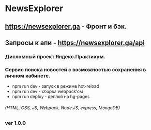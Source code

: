 # NewsExplorer
## https://newsexplorer.ga - Фронт и бэк.
## Запросы к апи - https://newsexplorer.ga/api
### Дипломный проект Яндекс.Практикум.
### Сервис поиска новостей c возможностью сохранения в личном кабинете.

* npm run dev - запуск в режиме hot-reload 
* npm run dev - сборка webpack'ом
* npm run deploy - деплой на hg-pages

###### (HTML, CSS, JS, Webpack, Node.JS, express, MongoDB)

### ver 1.0.0
